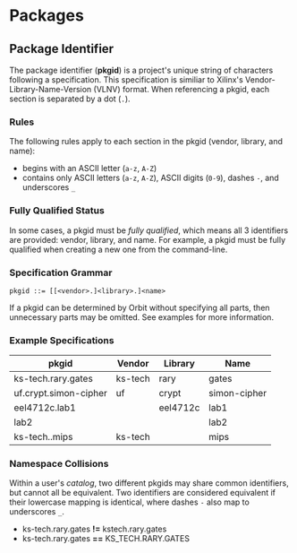 # Packages

## Package Identifier

The package identifier (__pkgid__) is a project's unique string of characters following a specification. This specification is similiar to Xilinx's Vendor-Library-Name-Version (VLNV) format. When referencing a pkgid, each section is separated by a dot (`.`).

### Rules

The following rules apply to each section in the pkgid (vendor, library, and name):

- begins with an ASCII letter (`a-z`, `A-Z`)
- contains only ASCII letters (`a-z`, `A-Z`), ASCII digits (`0-9`), dashes `-`, and underscores `_`

### Fully Qualified Status

In some cases, a pkgid must be _fully qualified_, which means all 3 identifiers are provided: vendor, library, and name. For example, a pkgid must be fully qualified when creating a new one from the command-line.

### Specification Grammar

```
pkgid ::= [[<vendor>.]<library>.]<name>
```

If a pkgid can be determined by Orbit without specifying all parts, then unnecessary parts may be omitted. See examples for more information.

### Example Specifications
| pkgid                       | Vendor | Library | Name         
| -                           | -      | -       | -             
ks-tech.rary.gates            | ks-tech| rary    | gates       
uf.crypt.simon-cipher         | uf     | crypt   | simon-cipher
eel4712c.lab1                 |        | eel4712c| lab1        
lab2                          |        |         | lab2        
ks-tech..mips                 | ks-tech|         | mips   

### Namespace Collisions

Within a user's _catalog_, two different pkgids may share common identifiers, but cannot all be equivalent. Two identifiers are considered equivalent if their lowercase mapping is identical, where dashes `-` also map to underscores `_`.

- ks-tech.rary.gates __!=__ kstech.rary.gates
- ks-tech.rary.gates __==__ KS_TECH.RARY.GATES